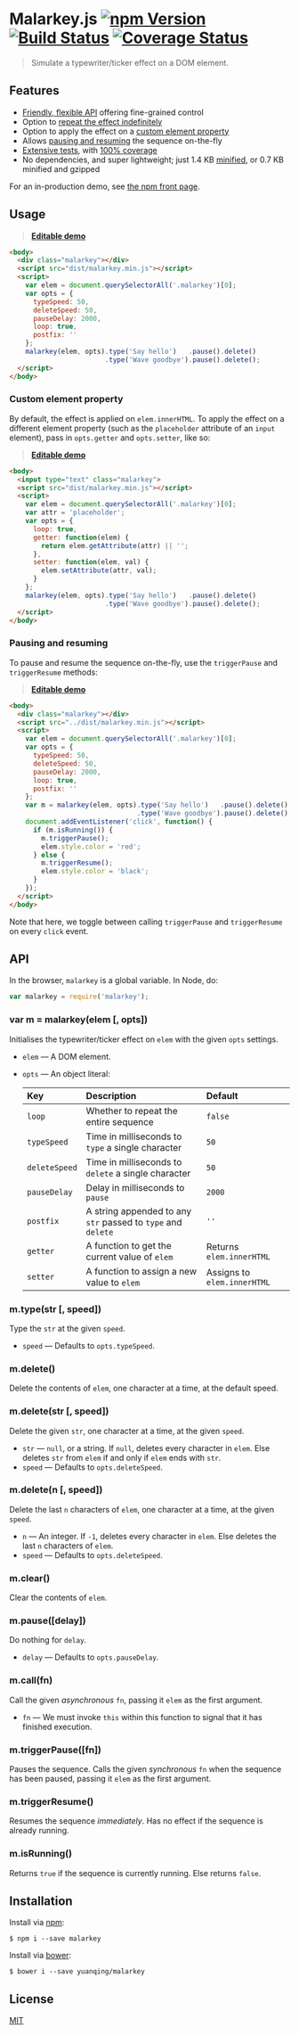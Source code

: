 # Malarkey.js [![npm Version](http://img.shields.io/npm/v/malarkey.svg?style=flat)](https://www.npmjs.org/package/malarkey) [![Build Status](https://img.shields.io/travis/yuanqing/malarkey.svg?branch=master&style=flat)](https://travis-ci.org/yuanqing/malarkey) [![Coverage Status](https://img.shields.io/coveralls/yuanqing/malarkey.svg?style=flat)](https://coveralls.io/r/yuanqing/malarkey)

> Simulate a typewriter/ticker effect on a DOM element.

## Features

- [Friendly, flexible API](#api) offering fine-grained control
- Option to [repeat the effect indefinitely](#usage)
- Option to apply the effect on a [custom element property](#custom-element-property)
- Allows [pausing and resuming](#pausing-and-resuming) the sequence on-the-fly
- [Extensive tests](test), with [100% coverage](https://coveralls.io/r/yuanqing/malarkey)
- No dependencies, and super lightweight; just 1.4 KB [minified](dist/malarkey.min.js), or 0.7 KB minified and gzipped

For an in-production demo, see [the npm front page](https://npmjs.com).

## Usage

> [**Editable demo**](http://jsfiddle.net/yoyjoLhx/)

```html
<body>
  <div class="malarkey"></div>
  <script src="dist/malarkey.min.js"></script>
  <script>
    var elem = document.querySelectorAll('.malarkey')[0];
    var opts = {
      typeSpeed: 50,
      deleteSpeed: 50,
      pauseDelay: 2000,
      loop: true,
      postfix: ''
    };
    malarkey(elem, opts).type('Say hello')   .pause().delete()
                        .type('Wave goodbye').pause().delete();
  </script>
</body>
```

### Custom element property

By default, the effect is applied on `elem.innerHTML`. To apply the effect on a different element property (such as the `placeholder` attribute of an `input` element), pass in `opts.getter` and `opts.setter`, like so:

> [**Editable demo**](http://jsfiddle.net/qu88jvb9/)

```html
<body>
  <input type="text" class="malarkey">
  <script src="dist/malarkey.min.js"></script>
  <script>
    var elem = document.querySelectorAll('.malarkey')[0];
    var attr = 'placeholder';
    var opts = {
      loop: true,
      getter: function(elem) {
        return elem.getAttribute(attr) || '';
      },
      setter: function(elem, val) {
        elem.setAttribute(attr, val);
      }
    };
    malarkey(elem, opts).type('Say hello')   .pause().delete()
                        .type('Wave goodbye').pause().delete();
  </script>
</body>
```

### Pausing and resuming

To pause and resume the sequence on-the-fly, use the `triggerPause` and `triggerResume` methods:

> [**Editable demo**](http://jsfiddle.net/47peyett/)

```html
<body>
  <div class="malarkey"></div>
  <script src="../dist/malarkey.min.js"></script>
  <script>
    var elem = document.querySelectorAll('.malarkey')[0];
    var opts = {
      typeSpeed: 50,
      deleteSpeed: 50,
      pauseDelay: 2000,
      loop: true,
      postfix: ''
    };
    var m = malarkey(elem, opts).type('Say hello')   .pause().delete()
                                .type('Wave goodbye').pause().delete();
    document.addEventListener('click', function() {
      if (m.isRunning()) {
        m.triggerPause();
        elem.style.color = 'red';
      } else {
        m.triggerResume();
        elem.style.color = 'black';
      }
    });
  </script>
</body>
```

Note that here, we toggle between calling `triggerPause` and `triggerResume` on every `click` event.

## API

In the browser, `malarkey` is a global variable. In Node, do:

```js
var malarkey = require('malarkey');
```

### var m = malarkey(elem [, opts])

Initialises the typewriter/ticker effect on `elem` with the given `opts` settings.

- `elem` &mdash; A DOM element.

- `opts` &mdash; An object literal:

  Key | Description | Default
  :--|:--|:--
  `loop` | Whether to repeat the entire sequence | `false`
  `typeSpeed` | Time in milliseconds to `type` a single character | `50`
  `deleteSpeed` | Time in milliseconds to `delete` a single character | `50`
  `pauseDelay` | Delay in milliseconds to `pause` | `2000`
  `postfix` | A string appended to any `str` passed to `type` and `delete` | `''`
  `getter` | A function to get the current value of `elem` | Returns `elem.innerHTML`
  `setter` | A function to assign a new value to `elem` | Assigns to `elem.innerHTML`

### m.type(str [, speed])

Type the `str` at the given `speed`.

- `speed` &mdash; Defaults to `opts.typeSpeed`.

### m.delete()

Delete the contents of `elem`, one character at a time, at the default speed.

### m.delete(str [, speed])

Delete the given `str`, one character at a time, at the given `speed`.

- `str` &mdash; `null`, or a string. If `null`, deletes every character in `elem`. Else deletes `str` from `elem` if and only if `elem` ends with `str`.
- `speed` &mdash; Defaults to `opts.deleteSpeed`.

### m.delete(n [, speed])

Delete the last `n` characters of `elem`, one character at a time, at the given `speed`.

- `n` &mdash; An integer. If `-1`, deletes every character in `elem`. Else deletes the last `n` characters of `elem`.
- `speed` &mdash; Defaults to `opts.deleteSpeed`.

### m.clear()

Clear the contents of `elem`.

### m.pause([delay])

Do nothing for `delay`.

- `delay` &mdash; Defaults to `opts.pauseDelay`.

### m.call(fn)

Call the given *asynchronous* `fn`, passing it `elem` as the first argument.

- `fn` &mdash; We must invoke `this` within this function to signal that it has finished execution.

### m.triggerPause([fn])

Pauses the sequence. Calls the given *synchronous* `fn` when the sequence has been paused, passing it `elem` as the first argument.

### m.triggerResume()

Resumes the sequence *immediately*. Has no effect if the sequence is already running.

### m.isRunning()

Returns `true` if the sequence is currently running. Else returns `false`.

## Installation

Install via [npm](https://npmjs.com):

```
$ npm i --save malarkey
```

Install via [bower](http://bower.io):

```
$ bower i --save yuanqing/malarkey
```

## License

[MIT](LICENSE)
